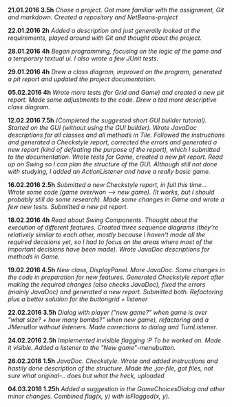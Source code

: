 **21.01.2016 3.5h** *Chose a project. Got more familiar with the
 assignment, Git and markdown. Created a repository and NetBeans-project*

**22.01.2016 2h** *Added a description and just generally looked at
 the requirements, played around with Git and thought about the project.*

**28.01.2016 4h** *Began programming, focusing on the logic of the game
 and a temporary textual ui. I also wrote a few JUnit tests.*

**29.01.2016 4h** *Drew a class diagram, improved on the program,
 generated a pit report and updated the project documentation.*

**05.02.2016 4h** *Wrote more tests (for Grid and Game) and created a
new pit report. Made some adjustments to the code. Drew a tad more
descriptive class diagram.*

**12.02.2016 7.5h** *(Completed the suggested short GUI builder tutorial).
 Started on the GUI (without using the GUI builder).
 Wrote JavaDoc descriptions for all classes and all methods in Tile.
 Followed the instructions and generated a Checkstyle report,
 corrected the errors and generated a new report (kind of defeating
 the purpose of the report),
 which I submitted to the documentation.
 Wrote tests for Game, created a new pit report.
 Read up on Swing so I can plan the structure of the GUI.
 Although still not done with studying, I added an ActionListener and
 have a really basic game.*

**16.02.2016 2.5h** *Submitted a new Checkstyle report, in full this time...
Wrote some code (game over/won --> new game). (It works, but I should
probably still do some research). Made some changes in Game and wrote
 a few new tests. Submitted a new pit report.*

**18.02.2016 4h** *Read about Swing Components. Thought about
 the execution of different features. Created three sequence diagrams
 (they're relatively similar to each other, mostly because I haven't
 made all the required decisions yet, so I had to focus on the areas
 where most of the important decisions have been made).
 Wrote JavaDoc descriptions for methods in Game.*

**19.02.2016 4.5h** *New class, DisplayPanel. More JavaDoc. Some changes
 in the code in preparation for new features.
 Generated Checkstyle report after making the required changes (also
 checks JavaDoc), fixed the errors (mainly JavaDoc) and generated a new
 report. Submitted both.
 Refactoring plus a better solution for the buttongrid + listener*

**22.02.2016 3.5h** *Dialog with player ("new game?" when game is over
 "what size? + how many bombs?" when new game), refactoring and a
 JMenuBar without listeners. Made corrections to dialog and TurnListener.*

**24.02.2016 2.5h** *Implemented invisible flagging :P
 To be worked on. Made it visible. Added a listener to the
 "New game"-menubutton.*

**26.02.2016 1.5h** *JavaDoc. Checkstyle. Wrote and added instructions
 and hastily done description of the structure. Made the .jar-file, got
 files, not sure what original-.. does but what the heck, uploaded*

**04.03.2016 1.25h** *Added a suggestion in the GameChoicesDialog and
 other minor changes. Combined flag(x, y) with isFlagged(x, y).*
